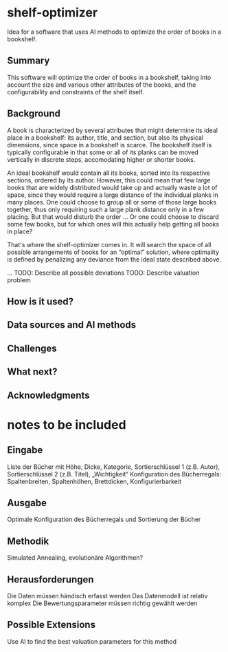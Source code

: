 # shelf-optimizer

Idea for a software that uses AI methods to optimize the order of books in a bookshelf.

## Summary

This software will optimize the order of books in a bookshelf, taking into account the size and various other attributes of the books, and the configurability and constraints of the shelf itself.

## Background

A book is characterized by several attributes that might determine its ideal place in a bookshelf: its author, title, and section, but also its physical dimensions, since space in a bookshelf is scarce. The bookshelf itself is typically configurable in that some or all of its planks can be moved vertically in discrete steps, accomodating higher or shorter books.

An ideal bookshelf would contain all its books, sorted into its respective sections, ordered by its author. However, this could mean that few large books that are widely distributed would take up and actually waste a lot of space, since they would require a large distance of the individual planks in many places. One could choose to group all or some of those large books together, thus only requiring such a large plank distance only in a few placing. But that would disturb the order ... Or one could choose to discard some few books, but for which ones will this actually help getting all books in place?

That's where the shelf-optimizer comes in. It will search the space of all possible arrangements of books for an “optimal” solution, where optimality is defined by penalizing any deviance from the ideal state described above.

... TODO: Describe all possible deviations
TODO: Describe valuation problem

## How is it used?

## Data sources and AI methods

## Challenges

## What next?

## Acknowledgments

# notes to be included
## Eingabe
Liste der Bücher mit Höhe, Dicke, Kategorie, Sortierschlüssel 1 (z.B. Autor), Sortierschlüssel 2 (z.B. Titel), „Wichtigkeit“
Konfiguration des Bücherregals: Spaltenbreiten, Spaltenhöhen, Brettdicken, Konfigurierbarkeit
## Ausgabe
Optimale Konfiguration des Bücherregals und Sortierung der Bücher
## Methodik
Simulated Annealing, evolutionäre Algorithmen?
## Herausforderungen
Die Daten müssen händisch erfasst werden
Das Datenmodell ist relativ komplex
Die Bewertungsparameter müssen richtig gewählt werden
## Possible Extensions
Use AI to find the best valuation parameters for this method
